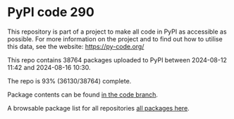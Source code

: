 # PyPI code 290

This repository is part of a project to make all code in PyPI as accessible as possible. For more information 
on the project and to find out how to utilise this data, see the website: https://py-code.org/

This repo contains 38764 packages uploaded to PyPI between 
2024-08-12 11:42 and 2024-08-16 10:30.

The repo is 93% (36130/38764) complete.

Package contents can be found [in the code branch](https://github.com/pypi-data/pypi-mirror-290/tree/code/packages).

A browsable package list for all repositories [all packages here](https://py-code.org/repositories/pypi-mirror-290).



